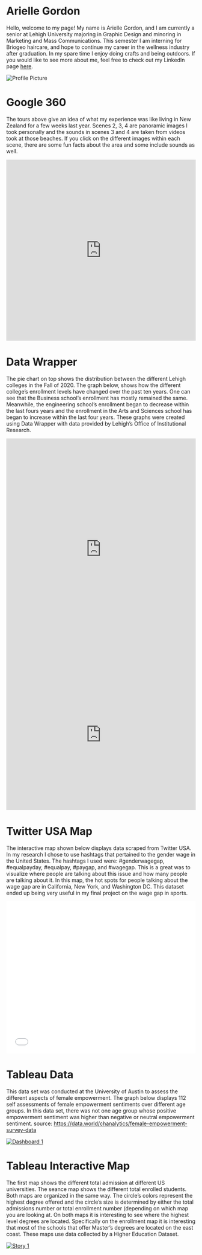 # Arielle Gordon
Hello, welcome to my page! My name is Arielle Gordon, and I am currently a senior at Lehigh University majoring in Graphic Design and minoring in Marketing and Mass Communications. This semester I am interning for Briogeo haircare, and hope to continue my career in the wellness industry after graduation. In my spare time I enjoy doing crafts and being outdoors. If you would like to see more about me, feel free to check out my LinkedIn page [here](https://www.linkedin.com/in/arielle-gordon-77939115a/). 

![Profile Picture](https://github.com/ariellegordonn/ariellegordonn.github.io/blob/main/arielle.JPG?raw=true)

# Google 360
The tours above give an idea of what my experience was like living in New Zealand for a few weeks last year. Scenes 2, 3, 4 are panoramic images I took personally and the sounds in scenes 3 and 4 are taken from videos took at those beaches. If you click on the different images within each scene, there are some fun facts about the area and some include sounds as well. 

<iframe width="100%" height="480px" src="https://poly.google.com/view/5R2IluULmRK/embed?chrome=min" frameborder="0" style="border:none;" allowvr="yes" allow="vr; xr; accelerometer; magnetometer; gyroscope; autoplay;" allowfullscreen mozallowfullscreen="true" webkitallowfullscreen="true" onmousewheel="" ></iframe>

# Data Wrapper
The pie chart on top shows the distribution between the different Lehigh colleges in the Fall of 2020. The graph below, shows how the different college’s enrollment levels have changed over the past ten years. One can see that the Business school’s enrollment has mostly remained the same. Meanwhile, the engineering school’s enrollment began to decrease within the last fours years and the enrollment in the Arts and Sciences school has began to increase within the last four years. These graphs were created using Data Wrapper with data provided by Lehigh’s Office of Institutional Research.

<iframe title="Lehigh Enrollment" aria-label="chart" id="datawrapper-chart-bdthF" src="https://datawrapper.dwcdn.net/bdthF/4/" scrolling="no" frameborder="0" style="width: 0; min-width: 100% !important; border: none;" height="585"></iframe><script type="text/javascript">!function(){"use strict";window.addEventListener("message",(function(a){if(void 0!==a.data["datawrapper-height"])for(var e in a.data["datawrapper-height"]){var t=document.getElementById("datawrapper-chart-"+e)||document.querySelector("iframe[src*='"+e+"']");t&&(t.style.height=a.data["datawrapper-height"][e]+"px")}}))}();
</script>

<iframe title="Percentage of Enrollment in Lehigh's Undergraduate Colleges Over The Last 10 Years" aria-label="Interactive line chart" id="datawrapper-chart-9zFFJ" src="https://datawrapper.dwcdn.net/9zFFJ/1/" scrolling="no" frameborder="0" style="width: 0; min-width: 100% !important; border: none;" height="400"></iframe><script type="text/javascript">!function(){"use strict";window.addEventListener("message",(function(a){if(void 0!==a.data["datawrapper-height"])for(var e in a.data["datawrapper-height"]){var t=document.getElementById("datawrapper-chart-"+e)||document.querySelector("iframe[src*='"+e+"']");t&&(t.style.height=a.data["datawrapper-height"][e]+"px")}}))}();
</script>

# Twitter USA Map
The interactive map shown below displays data scraped from Twitter USA. In my research I chose to use hashtags that pertained to the gender wage in the United States. The hashtags I used were: #genderwagegap, #equalpayday, #equalpay, #paygap, and #wagegap. This is a great was to visualize where people are talking about this issue and how many people are talking about it. In this map, the hot spots for people talking about the wage gap are in California, New York, and Washington DC. This dataset ended up being very useful in my final project on the wage gap in sports. 

<style>.embed-container {position: relative; padding-bottom: 80%; height: 0; max-width: 100%;} .embed-container iframe, .embed-container object, .embed-container iframe{position: absolute; top: 0; left: 0; width: 100%; height: 100%;} small{position: absolute; z-index: 40; bottom: 0; margin-bottom: -15px;}</style><div class="embed-container"><iframe width="500" height="400" frameborder="0" scrolling="no" marginheight="0" marginwidth="0" title="Twitter_USA_Map" src="//lu.maps.arcgis.com/apps/Embed/index.html?webmap=dc7655af76774ba4bb22895b20505f20&extent=-137.0134,13.0395,-54.9236,56.8806&home=true&zoom=true&previewImage=false&scale=true&disable_scroll=true&theme=light"></iframe></div>

# Tableau Data
This data set was conducted at the University of Austin to assess the different aspects of female empowerment. The graph below displays 112 self assessments of female empowerment sentiments over different age groups. In this data set, there was not one age group whose positive empowerment sentiment was higher than negative or neutral empowerment sentiment. source: https://data.world/chanalytics/female-empowerment-survey-data 

<div class='tableauPlaceholder' id='viz1618335651511' style='position: relative'><noscript><a href='#'><img alt='Dashboard 1 ' src='https:&#47;&#47;public.tableau.com&#47;static&#47;images&#47;Fe&#47;FemaleEmpowerment&#47;Dashboard1&#47;1_rss.png' style='border: none' /></a></noscript><object class='tableauViz' style='display:none;'><param name='host_url' value='https%3A%2F%2Fpublic.tableau.com%2F' /> <param name='embed_code_version' value='3' /> <param name='site_root' value='' /><param name='name' value='FemaleEmpowerment&#47;Dashboard1' /><param name='tabs' value='no' /><param name='toolbar' value='yes' /><param name='static_image' value='https:&#47;&#47;public.tableau.com&#47;static&#47;images&#47;Fe&#47;FemaleEmpowerment&#47;Dashboard1&#47;1.png' /> <param name='animate_transition' value='yes' /><param name='display_static_image' value='yes' /><param name='display_spinner' value='yes' /><param name='display_overlay' value='yes' /><param name='display_count' value='yes' /><param name='language' value='en' /></object></div> <script type='text/javascript'> var divElement = document.getElementById('viz1618335651511'); var vizElement = divElement.getElementsByTagName('object')[0]; if ( divElement.offsetWidth > 800 ) { vizElement.style.width='1000px';vizElement.style.height='827px';} else if ( divElement.offsetWidth > 500 ) { vizElement.style.width='1000px';vizElement.style.height='827px';} else { vizElement.style.width='100%';vizElement.style.height='727px';} var scriptElement = document.createElement('script'); scriptElement.src = 'https://public.tableau.com/javascripts/api/viz_v1.js'; vizElement.parentNode.insertBefore(scriptElement, vizElement); </script>

# Tableau Interactive Map
The first map shows the different total admission at different US universities. The seance map shows the different total enrolled students. Both maps are organized in the same way. The circle’s colors represent the highest degree offered and the circle’s size is determined by either the total admissions number or total enrollment number (depending on which map you are looking at. On both maps it is interesting to see where the highest level degrees are located. Specifically on the enrollment map it is interesting that most of the schools that offer Master’s degrees are located on the east coast.  These maps use data collected by a Higher Education Dataset. 

<div class='tableauPlaceholder' id='viz1618796462000' style='position: relative'><noscript><a href='#'><img alt='Story 1 ' src='https:&#47;&#47;public.tableau.com&#47;static&#47;images&#47;WP&#47;WPJF9KBM4&#47;1_rss.png' style='border: none' /></a></noscript><object class='tableauViz'  style='display:none;'><param name='host_url' value='https%3A%2F%2Fpublic.tableau.com%2F' /> <param name='embed_code_version' value='3' /> <param name='path' value='shared&#47;WPJF9KBM4' /> <param name='toolbar' value='yes' /><param name='static_image' value='https:&#47;&#47;public.tableau.com&#47;static&#47;images&#47;WP&#47;WPJF9KBM4&#47;1.png' /> <param name='animate_transition' value='yes' /><param name='display_static_image' value='yes' /><param name='display_spinner' value='yes' /><param name='display_overlay' value='yes' /><param name='display_count' value='yes' /><param name='language' value='en' /><param name='filter' value='publish=yes' /></object></div> <script type='text/javascript'> var divElement = document.getElementById('viz1618796462000'); var vizElement = divElement.getElementsByTagName('object')[0];                    vizElement.style.width='1016px';vizElement.style.height='991px'; var scriptElement = document.createElement('script'); scriptElement.src = 'https://public.tableau.com/javascripts/api/viz_v1.js'; vizElement.parentNode.insertBefore(scriptElement, vizElement); </script>
